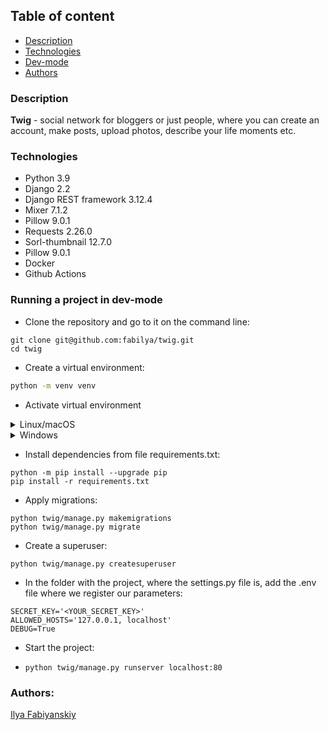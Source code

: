 ## Table of content

- [Description](#description)
- [Technologies](#technologies)
- [Dev-mode](#running-a-project-in-dev-mode)
- [Authors](#authors)

### Description

<b>Twig</b> - social network for bloggers or just people, where you can create
an
account,
make posts, upload photos, describe your life moments etc.

### Technologies

- Python 3.9
- Django 2.2
- Django REST framework 3.12.4
- Mixer 7.1.2
- Pillow 9.0.1
- Requests 2.26.0
- Sorl-thumbnail 12.7.0
- Pillow 9.0.1
- Docker
- Github Actions

### Running a project in dev-mode

* Clone the repository and go to it on the command line:

```GitBash
git clone git@github.com:fabilya/twig.git
cd twig
```

* Create a virtual environment:

```Bash
python -m venv venv
```

* Activate virtual environment

<details><summary>Linux/macOS</summary>

```Bash
source venv/bin/activate
```

</details>

<details><summary>Windows</summary>

```Bash
source venv/scripts/activate
```

</details>

* Install dependencies from file requirements.txt:

```
python -m pip install --upgrade pip
pip install -r requirements.txt
```

* Apply migrations:

```
python twig/manage.py makemigrations
python twig/manage.py migrate
```

* Create a superuser:

`python twig/manage.py createsuperuser`

* In the folder with the project, where the settings.py file is, add the .env
  file where we register our parameters:

```dotenv
SECRET_KEY='<YOUR_SECRET_KEY>'
ALLOWED_HOSTS='127.0.0.1, localhost'
DEBUG=True
```

* Start the project:

* `python twig/manage.py runserver localhost:80`

### Authors:

[Ilya Fabiyanskiy](https://github.com/fabilya)



